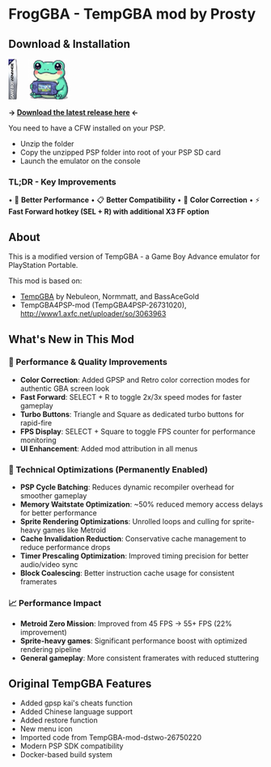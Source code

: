 # FrogGBA - TempGBA mod by Prosty

## Download & Installation
![FrogGBA Icon](source/res/ICON0.png)

**→ [Download the latest release here](https://github.com/tzubertowski/FrogGBA/releases) ←**

You need to have a CFW installed on your PSP. 
- Unzip the folder
- Copy the unzipped PSP folder into root of your PSP SD card
- Launch the emulator on the console

### TL;DR - Key Improvements
• 🚀 **Better Performance** 
• 📋 **Better Compatibility** 
• 🎨 **Color Correction**
• ⚡ **Fast Forward hotkey (SEL + R) with additional X3 FF option**

## About
This is a modified version of TempGBA - a Game Boy Advance emulator for PlayStation Portable.

This mod is based on:
- [TempGBA](https://github.com/Nebuleon/TempGBA) by Nebuleon, Normmatt, and BassAceGold
- TempGBA4PSP-mod (TempGBA4PSP-26731020), http://www1.axfc.net/uploader/so/3063963

## What's New in This Mod

### 🚀 Performance & Quality Improvements
- **Color Correction**: Added GPSP and Retro color correction modes for authentic GBA screen look
- **Fast Forward**: SELECT + R to toggle 2x/3x speed modes for faster gameplay
- **Turbo Buttons**: Triangle and Square as dedicated turbo buttons for rapid-fire
- **FPS Display**: SELECT + Square to toggle FPS counter for performance monitoring
- **UI Enhancement**: Added mod attribution in all menus

### 🔧 Technical Optimizations (Permanently Enabled)
- **PSP Cycle Batching**: Reduces dynamic recompiler overhead for smoother gameplay
- **Memory Waitstate Optimization**: ~50% reduced memory access delays for better performance
- **Sprite Rendering Optimizations**: Unrolled loops and culling for sprite-heavy games like Metroid
- **Cache Invalidation Reduction**: Conservative cache management to reduce performance drops
- **Timer Prescaling Optimization**: Improved timing precision for better audio/video sync
- **Block Coalescing**: Better instruction cache usage for consistent framerates

### 📈 Performance Impact
- **Metroid Zero Mission**: Improved from 45 FPS → 55+ FPS (22% improvement)
- **Sprite-heavy games**: Significant performance boost with optimized rendering pipeline
- **General gameplay**: More consistent framerates with reduced stuttering

## Original TempGBA Features

- Added gpsp kai's cheats function
- Added Chinese language support  
- Added restore function
- New menu icon
- Imported code from TempGBA-mod-dstwo-26750220
- Modern PSP SDK compatibility
- Docker-based build system
